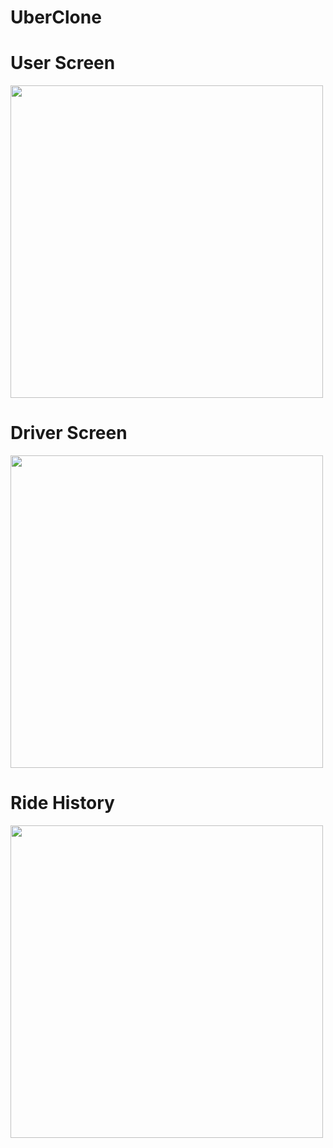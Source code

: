 # UberClone

<h1>User Screen</h1>
<img widht=400 height=500 src="https://user-images.githubusercontent.com/75259953/117561416-3bb30580-b05c-11eb-9fc8-b039ad827f8b.png"/>

<h1>Driver Screen</h1>
<img widht=400 height=500 src="https://user-images.githubusercontent.com/75259953/117561421-42417d00-b05c-11eb-8b2a-1935b06c227e.png"/>

<h1>Ride History</h1>
<img widht=400 height=500 src="https://user-images.githubusercontent.com/75259953/117561419-3f468c80-b05c-11eb-8389-21ec0b080729.png"/>
